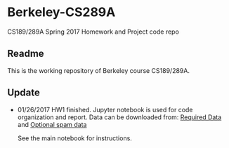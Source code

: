 # Berkeley-CS289A
CS189/289A Spring 2017 Homework and Project code repo
## Readme
This is the working repository of Berkeley course CS189/289A.     
## Update
- 01/26/2017
  HW1 finished. Jupyter notebook is used for code organization and report. Data can be downloaded from:
  [Required Data](https://drive.google.com/uc?export=download&id=0B8_7rrqPQw7xTHRwREp5UVBiVmc) and 
  [Optional spam data](https://drive.google.com/uc?export=download&id=0B8_7rrqPQw7xZWtoNEZEQlJYdjg)
  
  See the main notebook for instructions.
